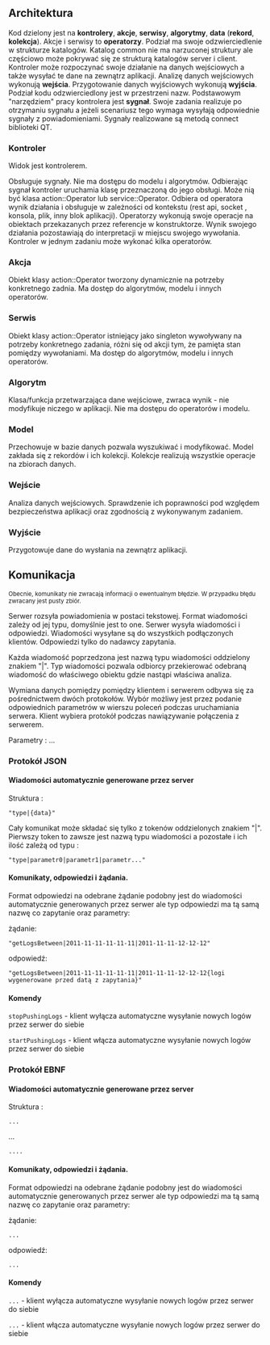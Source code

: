 ## Architektura

Kod dzielony jest na **kontrolery**, **akcje**, **serwisy**, **algorytmy**, **data** (**rekord**, **kolekcja**). Akcje i serwisy to **operatorzy**. Podział ma swoje odzwierciedlenie w strukturze katalogów. Katalog common nie ma narzuconej struktury ale częściowo może pokrywać się ze strukturą katalogów server i client.
Kontroler może rozpoczynać swoje działanie na danych wejściowych a także wysyłać te dane na zewnątrz aplikacji. Analizę danych wejściowych wykonują **wejścia**. Przygotowanie danych wyjściowych wykonują **wyjścia**.
Podział kodu odzwierciedlony jest w przestrzeni nazw.
Podstawowym "narzędziem" pracy kontrolera jest **sygnał**. Swoje zadania realizuje po otrzymaniu sygnału a jeżeli scenariusz tego wymaga wysyłają odpowiednie sygnały z powiadomieniami. Sygnały realizowane są metodą connect biblioteki QT.

### Kontroler

Widok jest kontrolerem.

Obsługuje sygnały. Nie ma dostępu do modelu i algorytmów.
Odbierając sygnał kontroler uruchamia klasę przeznaczoną do jego obsługi. Może nią być klasa action::Operator lub service::Operator. Odbiera od operatora wynik działania i obsługuje w zależności od kontekstu (rest api, socket , konsola, plik, inny blok aplikacji).
Operatorzy wykonują swoje operacje na obiektach przekazanych przez referencje w konstruktorze. Wynik swojego działania pozostawiają do interpretacji w miejscu swojego wywołania.
Kontroler w jednym zadaniu może wykonać kilka operatorów.

### Akcja
Obiekt klasy action::Operator tworzony dynamicznie na potrzeby konkretnego zadnia. Ma dostęp do algorytmów, modelu i innych operatorów. 

### Serwis
Obiekt klasy action::Operator istniejący jako singleton wywoływany na potrzeby konkretnego zadania, różni się od akcji tym, że pamięta stan pomiędzy wywołaniami. Ma dostęp do algorytmów, modelu i innych operatorów.

### Algorytm
Klasa/funkcja przetwarzająca dane wejściowe, zwraca wynik - nie modyfikuje niczego w aplikacji. Nie ma dostępu do operatorów i modelu.

### Model
Przechowuje w bazie danych pozwala wyszukiwać i modyfikować. Model zakłada się z rekordów i ich kolekcji. Kolekcje realizują wszystkie operacje na zbiorach danych.

### Wejście
Analiza danych wejściowych. Sprawdzenie ich poprawności pod względem bezpieczeństwa aplikacji oraz zgodnością z wykonywanym zadaniem.

### Wyjście
Przygotowuje dane do wysłania na zewnątrz aplikacji.

## Komunikacja 

<small>Obecnie, komunikaty nie zwracają informacji o ewentualnym błędzie. W przypadku błędu zwracany jest pusty zbiór.</small>

Serwer rozsyła powiadomienia w postaci tekstowej.
Format wiadomości zależy od jej typu, domyślnie jest to one. 
Serwer wysyła wiadomości i odpowiedzi. Wiadomości wysyłane są do wszystkich podłączonych klientów. Odpowiedzi tylko do nadawcy zapytania.

Każda wiadomość poprzedzona jest nazwą typu wiadomości oddzielony znakiem "|". Typ wiadomości pozwala odbiorcy przekierować odebraną wiadomość do właściwego obiektu gdzie nastąpi właściwa analiza.

Wymiana danych pomiędzy pomiędzy klientem i serwerem odbywa się za pośrednictwem dwóch protokołów. Wybór możliwy jest przez podanie odpowiednich parametrów w wierszu poleceń podczas uruchamiania serwera. Klient wybiera protokół podczas nawiązywanie połączenia z serwerem. 

Parametry : ...

### Protokół JSON

#### Wiadomości automatycznie generowane przez server
Struktura :

``"type|{data}"``

Cały komunikat może składać się tylko z tokenów oddzielonych znakiem "|". Pierwszy token to zawsze jest nazwą typu wiadomości a pozostałe i ich ilość zależą od typu :

``"type|parametr0|parametr1|parametr..."``

#### Komunikaty, odpowiedzi i żądania.
Format odpowiedzi na odebrane żądanie podobny jest do wiadomości automatycznie generowanych przez serwer ale typ odpowiedzi ma tą samą nazwę co zapytanie oraz parametry:

żądanie:

``"getLogsBetween|2011-11-11-11-11-11|2011-11-11-12-12-12"``

odpowiedź:

``"getLogsBetween|2011-11-11-11-11-11|2011-11-11-12-12-12{logi wygenerowane przed datą z zapytania}"``

#### Komendy

``stopPushingLogs``  - klient wyłącza automatyczne wysyłanie nowych logów przez serwer do siebie

``startPushingLogs`` - klient włącza automatyczne wysyłanie nowych logów przez serwer do siebie

### Protokół EBNF

#### Wiadomości automatycznie generowane przez server

Struktura :

```
...
```

...

```
....
```

#### Komunikaty, odpowiedzi i żądania.

Format odpowiedzi na odebrane żądanie podobny jest do wiadomości automatycznie generowanych przez serwer ale typ odpowiedzi ma tą samą nazwę co zapytanie oraz parametry:

żądanie:

```
...
```

odpowiedź:

```
...
```

#### Komendy

```...```  - klient wyłącza automatyczne wysyłanie nowych logów przez serwer do siebie

```...``` - klient włącza automatyczne wysyłanie nowych logów przez serwer do siebie